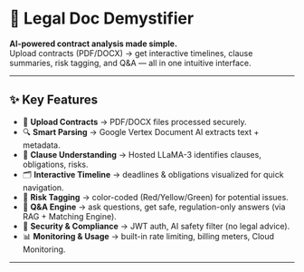 # 📑 Legal Doc Demystifier

**AI-powered contract analysis made simple.**  
Upload contracts (PDF/DOCX) → get interactive timelines, clause summaries, risk tagging, and Q&A — all in one intuitive interface.

---

## ✨ Key Features

- 📂 **Upload Contracts** → PDF/DOCX files processed securely.  
- 🔍 **Smart Parsing** → Google Vertex Document AI extracts text + metadata.  
- 🧠 **Clause Understanding** → Hosted LLaMA-3 identifies clauses, obligations, risks.  
- 🗂️ **Interactive Timeline** → deadlines & obligations visualized for quick navigation.  
- 🎯 **Risk Tagging** → color-coded (Red/Yellow/Green) for potential issues.  
- 💬 **Q&A Engine** → ask questions, get safe, regulation-only answers (via RAG + Matching Engine).  
- 🔐 **Security & Compliance** → JWT auth, AI safety filter (no legal advice).  
- 📊 **Monitoring & Usage** → built-in rate limiting, billing meters, Cloud Monitoring.

---


